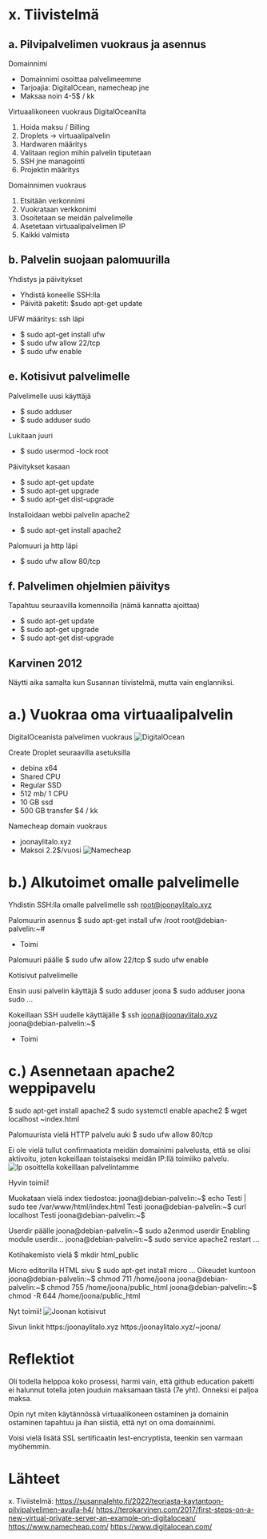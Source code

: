 # x. Tiivistelmä

## a. Pilvipalvelimen vuokraus ja asennus
Domainnimi
- Domainnimi osoittaa palvelimeemme
- Tarjoajia: DigitalOcean, namecheap jne
- Maksaa noin 4-5$ / kk

Virtuaalikoneen vuokraus DigitalOceanilta
1. Hoida maksu / Billing
2. Droplets -> virtuaalipalvelin
3. Hardwaren määritys
4. Valitaan region mihin palvelin tiputetaan
5. SSH jne managointi
6. Projektin määritys

Domainnimen vuokraus
1. Etsitään verkonnimi
2. Vuokrataan verkkonimi
3. Osoitetaan se meidän palvelimelle
4. Asetetaan virtuaalipalvelimen IP
5. Kaikki valmista

## b. Palvelin suojaan palomuurilla
Yhdistys ja päivitykset
- Yhdistä koneelle SSH:lla
- Päivitä paketit: $sudo apt-get update

UFW määritys: ssh läpi
- $ sudo apt-get install ufw
- $ sudo ufw allow 22/tcp
- $ sudo ufw enable

## e. Kotisivut palvelimelle
Palvelimelle uusi käyttäjä
- $ sudo adduser <nimi>
- $ sudo adduser <nimi> sudo

Lukitaan juuri
- $ sudo usermod -lock root

Päivitykset kasaan
- $ sudo apt-get update
- $ sudo apt-get upgrade
- $ sudo apt-get dist-upgrade

Installoidaan webbi palvelin apache2
- $ sudo apt-get install apache2

Palomuuri ja http läpi
- $ sudo ufw allow 80/tcp

## f. Palvelimen ohjelmien päivitys
Tapahtuu seuraavilla komennoilla (nämä kannatta ajoittaa)
- $ sudo apt-get update
- $ sudo apt-get upgrade
- $ sudo apt-get dist-upgrade


## Karvinen 2012
Näytti aika samalta kun Susannan tiivistelmä, mutta vain englanniksi.

# a.) Vuokraa oma virtuaalipalvelin
DigitalOceanista palvelimen vuokraus
![DigitalOcean](../images/h4-digitalocean-palvelin.png)

Create Droplet seuraavilla asetuksilla
- debina x64
- Shared CPU
- Regular SSD
- 512 mb/ 1 CPU
- 10 GB ssd
- 500 GB transfer
$4 / kk

Namecheap domain vuokraus
- joonaylitalo.xyz
- Maksoi 2.2$/vuosi
![Namecheap](../images/h4-namecheap-domain.png)

# b.) Alkutoimet omalle palvelimelle

Yhdistin SSH:lla omalle palvelimelle
ssh root@joonaylitalo.xyz

Palomuurin asennus
$ sudo apt-get install ufw
/root
root@debian-palvelin:~#
- Toimi

Palomuuri päälle
$ sudo ufw allow 22/tcp
$ sudo ufw enable

Kotisivut palvelimelle

Ensin uusi palvelin käyttäjä
$ sudo adduser joona
$ sudo adduser joona sudo
...

Kokeillaan SSH uudelle käyttäjälle
$ ssh joona@joonaylitalo.xyz
joona@debian-palvelin:~$
- Toimi

# c.) Asennetaan apache2 weppipavelu
$ sudo apt-get install apache2
$ sudo systemctl enable apache2
$ wget localhost
~index.html

Palomuurista vielä HTTP palvelu auki
$ sudo ufw allow 80/tcp

Ei ole vielä tullut confirmaatiota meidän domainimi palvelusta, että se olisi aktivoitu, joten kokeillaan toistaiseksi meidän IP:llä toimiiko palvelu.
![Ip osoittella kokeillaan palvelintamme](../images/h4-apache2-ip.png)

Hyvin toimii!

Muokataan vielä index tiedostoa:
joona@debian-palvelin:~$ echo Testi | sudo tee /var/www/html/index.html
Testi
joona@debian-palvelin:~$ curl localhost
Testi
joona@debian-palvelin:~$

Userdir päälle
joona@debian-palvelin:~$ sudo a2enmod userdir
Enabling module userdir...
joona@debian-palvelin:~$ sudo service apache2 restart
...

Kotihakemisto vielä
$ mkdir html_public

Micro editorilla HTML sivu
$ sudo apt-get install micro
...
Oikeudet kuntoon
joona@debian-palvelin:~$ chmod 711 /home/joona
joona@debian-palvelin:~$ chmod 755 /home/joona/public_html
joona@debian-palvelin:~$ chmod -R 644 /home/joona/public_html

Nyt toimii!
![Joonan kotisivut](../images/h4-kotisuvt.png)

Sivun linkit
https:/joonaylitalo.xyz
https:/joonaylitalo.xyz/~joona/

# Reflektiot
Oli todella helppoa koko prosessi, harmi vain, että github education paketti ei halunnut totella joten jouduin maksamaan tästä (7e yht). Onneksi ei paljoa maksa.

Opin nyt miten käytännössä virtuaalikoneen ostaminen ja domainin ostaminen tapahtuu ja ihan siistiä, että nyt on oma domainnimi.

Voisi vielä lisätä SSL sertificaatin lest-encryptista, teenkin sen varmaan myöhemmin.

# Lähteet
x. Tiviistelmä:
https://susannalehto.fi/2022/teoriasta-kaytantoon-pilvipalvelimen-avulla-h4/
https://terokarvinen.com/2017/first-steps-on-a-new-virtual-private-server-an-example-on-digitalocean/
https://www.namecheap.com/
https://www.digitalocean.com/

